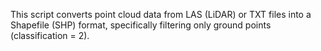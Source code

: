 This script converts point cloud data from LAS (LiDAR) or TXT files into a Shapefile (SHP) format, specifically filtering only ground points (classification = 2).
